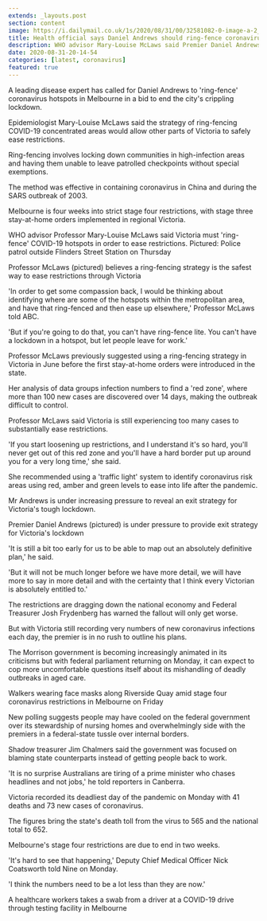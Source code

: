 ```yaml
---
extends: _layouts.post
section: content
image: https://i.dailymail.co.uk/1s/2020/08/31/00/32581082-0-image-a-2_1598829510372.jpg 
title: Health official says Daniel Andrews should ring-fence coronavirus hotspot areas in Melbourne 
description: WHO advisor Mary-Louise McLaws said Premier Daniel Andrews should implement a strategy of ring-fencing COVID-19 concentrated areas to safely ease restrictions in Victoria. 
date: 2020-08-31-20-14-54 
categories: [latest, coronavirus] 
featured: true 
--- 
```

A leading disease expert has called for Daniel Andrews to 'ring-fence' coronavirus hotspots in Melbourne in a bid to end the city's crippling lockdown. 

Epidemiologist Mary-Louise McLaws said the strategy of ring-fencing COVID-19 concentrated areas would allow other parts of Victoria to safely ease restrictions. 

Ring-fencing involves locking down communities in high-infection areas and having them unable to leave patrolled checkpoints without special exemptions.

The method was effective in containing coronavirus in China and during the SARS outbreak of 2003. 

Melbourne is four weeks into strict stage four restrictions, with stage three stay-at-home orders implemented in regional Victoria.

WHO advisor Professor Mary-Louise McLaws said Victoria must 'ring-fence' COVID-19 hotspots in order to ease restrictions. Pictured: Police patrol outside Flinders Street Station on Thursday

Professor McLaws (pictured) believes a ring-fencing strategy is the safest way to ease restrictions through Victoria

'In order to get some compassion back, I would be thinking about identifying where are some of the hotspots within the metropolitan area, and have that ring-fenced and then ease up elsewhere,' Professor McLaws told ABC.

'But if you're going to do that, you can't have ring-fence lite. You can't have a lockdown in a hotspot, but let people leave for work.'

Professor McLaws previously suggested using a ring-fencing strategy in Victoria in June before the first stay-at-home orders were introduced in the state. 

Her analysis of data groups infection numbers to find a 'red zone', where more than 100 new cases are discovered over 14 days, making the outbreak difficult to control. 

Professor McLaws said Victoria is still experiencing too many cases to substantially ease restrictions.

'If you start loosening up restrictions, and I understand it's so hard, you'll never get out of this red zone and you'll have a hard border put up around you for a very long time,' she said.

She recommended using a 'traffic light' system to identify coronavirus risk areas using red, amber and green levels to ease into life after the pandemic.

Mr Andrews is under increasing pressure to reveal an exit strategy for Victoria's tough lockdown.

Premier Daniel Andrews (pictured) is under pressure to provide exit strategy for Victoria's lockdown

'It is still a bit too early for us to be able to map out an absolutely definitive plan,' he said.

'But it will not be much longer before we have more detail, we will have more to say in more detail and with the certainty that I think every Victorian is absolutely entitled to.' 

The restrictions are dragging down the national economy and Federal Treasurer Josh Frydenberg has warned the fallout will only get worse.

But with Victoria still recording very numbers of new coronavirus infections each day, the premier is in no rush to outline his plans.

The Morrison government is becoming increasingly animated in its criticisms but with federal parliament returning on Monday, it can expect to cop more uncomfortable questions itself about its mishandling of deadly outbreaks in aged care.

Walkers wearing face masks along Riverside Quay amid stage four coronavirus restrictions in Melbourne on Friday

New polling suggests people may have cooled on the federal government over its stewardship of nursing homes and overwhelmingly side with the premiers in a federal-state tussle over internal borders.

Shadow treasurer Jim Chalmers said the government was focused on blaming state counterparts instead of getting people back to work.

'It is no surprise Australians are tiring of a prime minister who chases headlines and not jobs,' he told reporters in Canberra.

Victoria recorded its deadliest day of the pandemic on Monday with 41 deaths and 73 new cases of coronavirus.

The figures bring the state's death toll from the virus to 565 and the national total to 652. 

Melbourne's stage four restrictions are due to end in two weeks.

'It's hard to see that happening,' Deputy Chief Medical Officer Nick Coatsworth told Nine on Monday.

'I think the numbers need to be a lot less than they are now.' 

A healthcare workers takes a swab from a driver at a COVID-19 drive through testing facility in Melbourne

